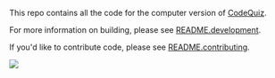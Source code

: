 This repo contains all the code for the computer version of [CodeQuiz](https://daveight.github.io/codequiz/).

For more information on building, please see [README.development](README.development).

If you'd like to contribute code, please see [README.contributing](README.contributing).

[![](../../workflows/Checks/badge.svg)](../../actions)
